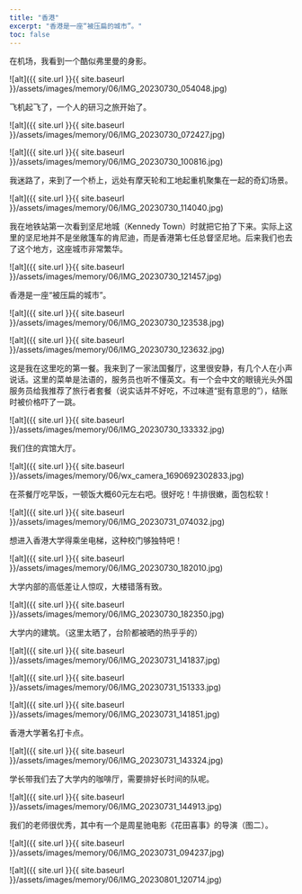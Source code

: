 ```yaml
---
title: "香港"
excerpt: "香港是一座“被压扁的城市”。"
toc: false
---
```


在机场，我看到一个酷似弗里曼的身影。

![alt]({{ site.url }}{{ site.baseurl }}/assets/images/memory/06/IMG_20230730_054048.jpg)

飞机起飞了，一个人的研习之旅开始了。

![alt]({{ site.url }}{{ site.baseurl }}/assets/images/memory/06/IMG_20230730_072427.jpg)

![alt]({{ site.url }}{{ site.baseurl }}/assets/images/memory/06/IMG_20230730_100816.jpg)

我迷路了，来到了一个桥上，远处有摩天轮和工地起重机聚集在一起的奇幻场景。

![alt]({{ site.url }}{{ site.baseurl }}/assets/images/memory/06/IMG_20230730_114040.jpg)

我在地铁站第一次看到坚尼地城（Kennedy Town）时就把它拍了下来。实际上这里的坚尼地并不是坐敞篷车的肯尼迪，而是香港第七任总督坚尼地。后来我们也去了这个地方，这座城市非常繁华。

![alt]({{ site.url }}{{ site.baseurl }}/assets/images/memory/06/IMG_20230730_121457.jpg)

香港是一座“被压扁的城市”。

![alt]({{ site.url }}{{ site.baseurl }}/assets/images/memory/06/IMG_20230730_123538.jpg)

![alt]({{ site.url }}{{ site.baseurl }}/assets/images/memory/06/IMG_20230730_123632.jpg)

这是我在这里吃的第一餐。我来到了一家法国餐厅，这里很安静，有几个人在小声说话。这里的菜单是法语的，服务员也听不懂英文。有一个会中文的眼镜光头外国服务员给我推荐了旅行者套餐（说实话并不好吃，不过味道“挺有意思的”），结账时被价格吓了一跳。

![alt]({{ site.url }}{{ site.baseurl }}/assets/images/memory/06/IMG_20230730_133332.jpg)

我们住的宾馆大厅。

![alt]({{ site.url }}{{ site.baseurl }}/assets/images/memory/06/wx_camera_1690692302833.jpg)

在茶餐厅吃早饭，一顿饭大概60元左右吧。很好吃！牛排很嫩，面包松软！

![alt]({{ site.url }}{{ site.baseurl }}/assets/images/memory/06/IMG_20230731_074032.jpg)

想进入香港大学得乘坐电梯，这种校门够独特吧！

![alt]({{ site.url }}{{ site.baseurl }}/assets/images/memory/06/IMG_20230730_182010.jpg)

大学内部的高低差让人惊叹，大楼错落有致。

![alt]({{ site.url }}{{ site.baseurl }}/assets/images/memory/06/IMG_20230730_182350.jpg)

大学内的建筑。（这里太晒了，台阶都被晒的热乎乎的）

![alt]({{ site.url }}{{ site.baseurl }}/assets/images/memory/06/IMG_20230731_141837.jpg)

![alt]({{ site.url }}{{ site.baseurl }}/assets/images/memory/06/IMG_20230731_151333.jpg)

![alt]({{ site.url }}{{ site.baseurl }}/assets/images/memory/06/IMG_20230731_141851.jpg)

香港大学著名打卡点。

![alt]({{ site.url }}{{ site.baseurl }}/assets/images/memory/06/IMG_20230731_143324.jpg)

学长带我们去了大学内的咖啡厅，需要排好长时间的队呢。

![alt]({{ site.url }}{{ site.baseurl }}/assets/images/memory/06/IMG_20230731_144913.jpg)

我们的老师很优秀，其中有一个是周星驰电影《花田喜事》的导演（图二）。

![alt]({{ site.url }}{{ site.baseurl }}/assets/images/memory/06/IMG_20230731_094237.jpg)

![alt]({{ site.url }}{{ site.baseurl }}/assets/images/memory/06/IMG_20230801_120714.jpg)
